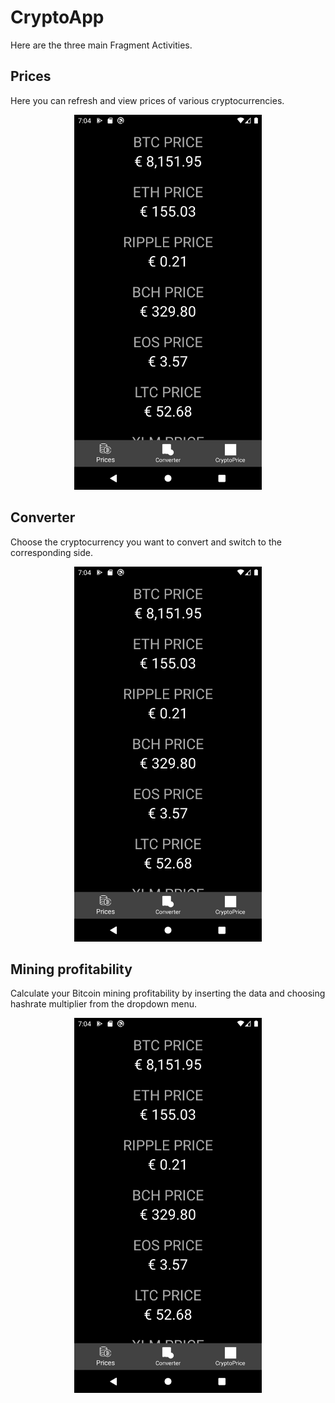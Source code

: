 # CryptoApp
Here are the three main Fragment Activities.

## Prices
Here you can refresh and view prices of various cryptocurrencies.

<p align="center">
  <img src="images/prices.png" alt="Size Limit CLI" width="300">
</p>

## Converter

Choose the cryptocurrency you want to convert and switch to the corresponding side.

<p align="center">
  <img src="images/prices.png" alt="Size Limit CLI" width="300">
</p>

## Mining profitability

Calculate your Bitcoin mining profitability by inserting the data and choosing hashrate multiplier from the dropdown menu.

<p align="center">
  <img src="images/prices.png" alt="Size Limit CLI" width="300">
</p>

